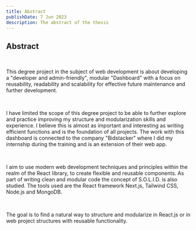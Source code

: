 ```yaml
---
title: Abstract
publishDate: 7 Jun 2023
description: The abstract of the thesis
---
```


## Abstract

<br />

<div class="container">
  <p class="start">This degree project in the subject of web development is about developing a "developer and admin-friendly", modular "Dashboard" with a focus on reusability, readability and scalability for effective future maintenance and further development.</p>

  <br />

  <p>I have limited the scope of this degree project to be able to further explore and practice improving my structure and modularization skills and experience. I believe this is almost as important and interesting as writing efficient functions and is the foundation of all projects. The work with this dashboard is connected to the company "Bidstacker" where I did my internship during the training and is an extension of their web app.</p>

  <br />

  <p>I aim to use modern web development techniques and principles within the realm of the React library, to create flexible and reusable components. As part of writing clean and modular code the concept of S.O.L.I.D. is also studied. The tools used are the React framework Next.js, Tailwind CSS, Node.js and MongoDB.</p>
  
  <br />

  <p>The goal is to find a natural way to structure and modularize in React.js or in web project structures with reusable functionality.</p>
  </div>

<style>
  .start {
    margin-top: 1em;
  }
  .abstract-image {
    float: right;
    margin: -1em 1em 2em 2em;
    max-width: 400px;
  }

  .abstract-image img {
    border-radius: 8px;
    margin-bottom: 1.5em;
  }

  @media (max-width: 1020px) {
    .abstract-image {
      float: none;
      margin: 0 auto 2em;
    }
  }
</style>
